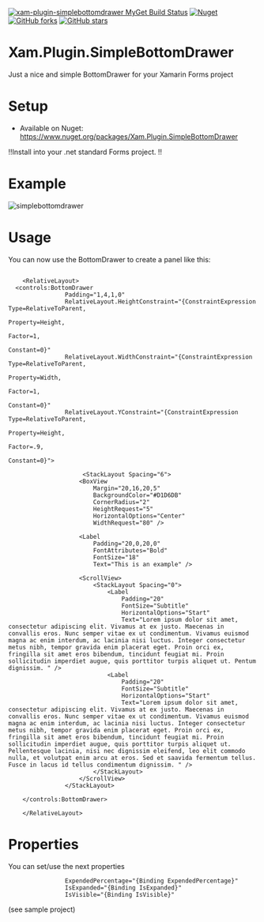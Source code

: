[![xam-plugin-simplebottomdrawer MyGet Build Status](https://www.myget.org/BuildSource/Badge/xam-plugin-simplebottomdrawer?identifier=bf5f13ba-cf47-4f75-8a63-728714c84446)](https://www.myget.org/) [![Nuget](https://img.shields.io/nuget/v/Xam.Plugin.SimpleBottomDrawer)](https://www.nuget.org/packages/Xam.Plugin.SimpleBottomDrawer) [![GitHub forks](https://img.shields.io/github/forks/galadril/Xam.Plugin.SimpleBottomDrawer)](https://github.com/galadril/Xam.Plugin.SimpleBottomDrawer/network) [![GitHub stars](https://img.shields.io/github/stars/galadril/Xam.Plugin.SimpleBottomDrawer)](https://github.com/galadril/Xam.Plugin.SimpleBottomDrawer/stargazers)

# Xam.Plugin.SimpleBottomDrawer
Just a nice and simple BottomDrawer for your Xamarin Forms project 


# Setup
* Available on Nuget:
https://www.nuget.org/packages/Xam.Plugin.SimpleBottomDrawer

!!Install into your .net standard Forms project. !!


# Example
![simplebottomdrawer](https://user-images.githubusercontent.com/14561640/71672219-a623a980-2d75-11ea-8377-0f5e272a9f3c.gif)



# Usage
You can now use the BottomDrawer to create a panel like this:

```

    <RelativeLayout>
  <controls:BottomDrawer
                Padding="1,4,1,0"
                RelativeLayout.HeightConstraint="{ConstraintExpression Type=RelativeToParent,
                                                                       Property=Height,
                                                                       Factor=1,
                                                                       Constant=0}"
                RelativeLayout.WidthConstraint="{ConstraintExpression Type=RelativeToParent,
                                                                      Property=Width,
                                                                      Factor=1,
                                                                      Constant=0}"
                RelativeLayout.YConstraint="{ConstraintExpression Type=RelativeToParent,
                                                                  Property=Height,
                                                                  Factor=.9,
                                                                  Constant=0}">
																  
					 <StackLayout Spacing="6">
                    <BoxView
                        Margin="20,16,20,5"
                        BackgroundColor="#D1D6DB"
                        CornerRadius="2"
                        HeightRequest="5"
                        HorizontalOptions="Center"
                        WidthRequest="80" />

                    <Label
                        Padding="20,0,20,0"
                        FontAttributes="Bold"
                        FontSize="18"
                        Text="This is an example" />

                    <ScrollView>
                        <StackLayout Spacing="0">
                            <Label
                                Padding="20"
                                FontSize="Subtitle"
                                HorizontalOptions="Start"
                                Text="Lorem ipsum dolor sit amet, consectetur adipiscing elit. Vivamus at ex justo. Maecenas in convallis eros. Nunc semper vitae ex ut condimentum. Vivamus euismod magna ac enim interdum, ac lacinia nisi luctus. Integer consectetur metus nibh, tempor gravida enim placerat eget. Proin orci ex, fringilla sit amet eros bibendum, tincidunt feugiat mi. Proin sollicitudin imperdiet augue, quis porttitor turpis aliquet ut. Pentum dignissim. " />
                            <Label
                                Padding="20"
                                FontSize="Subtitle"
                                HorizontalOptions="Start"
                                Text="Lorem ipsum dolor sit amet, consectetur adipiscing elit. Vivamus at ex justo. Maecenas in convallis eros. Nunc semper vitae ex ut condimentum. Vivamus euismod magna ac enim interdum, ac lacinia nisi luctus. Integer consectetur metus nibh, tempor gravida enim placerat eget. Proin orci ex, fringilla sit amet eros bibendum, tincidunt feugiat mi. Proin sollicitudin imperdiet augue, quis porttitor turpis aliquet ut. Pellentesque lacinia, nisi nec dignissim eleifend, leo elit commodo nulla, et volutpat enim arcu at eros. Sed et saavida fermentum tellus.  Fusce in lacus id tellus condimentum dignissim. " />
                        </StackLayout>
                    </ScrollView>
                </StackLayout>
					
	</controls:BottomDrawer>

    </RelativeLayout>
```



# Properties
You can set/use the next properties

```
                ExpendedPercentage="{Binding ExpendedPercentage}"
                IsExpanded="{Binding IsExpanded}"
                IsVisible="{Binding IsVisible}"

```

(see sample project)




